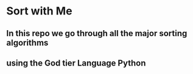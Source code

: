 # Sort with Me

## In this repo we go through all the major sorting algorithms
## using the God tier Language Python
